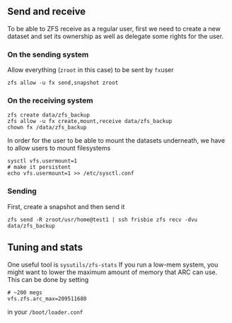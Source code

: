 ## Send and receive
To be able to ZFS receive as a regular user, first we need to create a new dataset and set its ownership as well as delegate some rights for the user.

### On the sending system
Allow everything (```zroot``` in this case) to be sent by ```fx```user
```
zfs allow -u fx send,snapshot zroot
```

### On the receiving system
```
zfs create data/zfs_backup
zfs allow -u fx create,mount,receive data/zfs_backup
chown fx /data/zfs_backup
```
In order for the user to be able to mount the datasets underneath, we have to allow users to mount filesystems
```
sysctl vfs.usermount=1
# make it persistent
echo vfs.usermount=1 >> /etc/sysctl.conf
```
### Sending
First, create a snapshot and then send it
```
zfs send -R zroot/usr/home@test1 | ssh frisbie zfs recv -dvu data/zfs_backup
```

## Tuning and stats
One useful tool is ```sysutils/zfs-stats```
If you run a low-mem system, you might want to lower the maximum amount of memory that ARC can use.
This can be done by setting 
```
# ~200 megs
vfs.zfs.arc_max=209511680
``` 
in your ```/boot/loader.conf```
